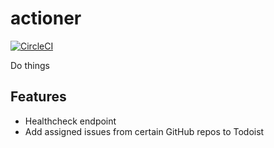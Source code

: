 # actioner

[![CircleCI](https://circleci.com/gh/RealOrangeOne/actioner.svg?style=svg)](https://circleci.com/gh/RealOrangeOne/actioner)

Do things


## Features

- Healthcheck endpoint
- Add assigned issues from certain GitHub repos to Todoist
